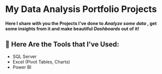# My Data Analysis Portfolio Projects


 #### Here I share with you the Projects I've done to *Analyze some data* , get some insights from it and make beautiful *Dashboards* out of it!



 ## 🧰 Here Are the Tools that I've Used:
 
- SQL Server
- Excel (Pivot Tables, Charts)
- Power BI 
